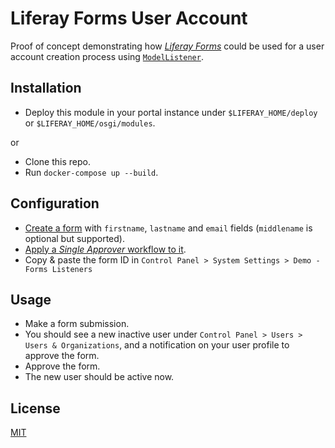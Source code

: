 # Liferay Forms User Account

Proof of concept demonstrating how
[*Liferay Forms*](https://learn.liferay.com/dxp/7.x/en/process-automation/forms/user-guide/introduction-to-forms.html)
could be used for a user account creation process using
[`ModelListener`](https://learn.liferay.com/dxp/7.x/en/liferay-internals/extending-liferay/creating-a-model-listener.html?highlight=modellistener).

## Installation

- Deploy this module in your portal instance under `$LIFERAY_HOME/deploy` or `$LIFERAY_HOME/osgi/modules`.

or

- Clone this repo.
- Run `docker-compose up --build`.
 
## Configuration

- [Create a form](https://learn.liferay.com/dxp/7.x/en/process-automation/forms/user-guide/creating-forms.html)
with `firstname`, `lastname` and `email` fields (`middlename` is optional but supported).
- [Apply a *Single Approver* workflow to it](https://learn.liferay.com/dxp/7.x/en/process-automation/workflow/user-guide/activating-workflow.html#forms).
- Copy & paste the form ID in `Control Panel > System Settings > Demo - Forms Listeners`

## Usage

- Make a form submission.
- You should see a new inactive user under `Control Panel > Users > Users & Organizations`,
and a notification on your user profile to approve the form.
- Approve the form.
- The new user should be active now.

## License

[MIT](LICENSE)
